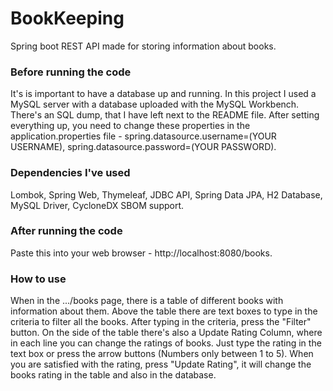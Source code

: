 # BookKeeping
Spring boot REST API made for storing information about books. 

### Before running the code
It's is important to have a database up and running. In this project I used a MySQL server with a database uploaded with the MySQL Workbench. There's an SQL dump, that I have left next to the README file. After setting everything up, you need to change these properties in the application.properties file - spring.datasource.username=(YOUR USERNAME), spring.datasource.password=(YOUR PASSWORD).

### Dependencies I've used
Lombok,
Spring Web,
Thymeleaf,
JDBC API,
Spring Data JPA,
H2 Database,
MySQL Driver,
CycloneDX SBOM support.

### After running the code
Paste this into your web browser - http://localhost:8080/books.

### How to use
When in the .../books page, there is a table of different books with information about them. Above the table there are text boxes to type in the criteria to filter all the books. After typing in the criteria, press the "Filter" button. On the side of the table there's also a Update Rating Column, where in each line you can change the ratings of books. Just type the rating in the text box or press the arrow buttons (Numbers only between 1 to 5). When you are satisfied with the rating, press "Update Rating", it will change the books rating in the table and also in the database.
